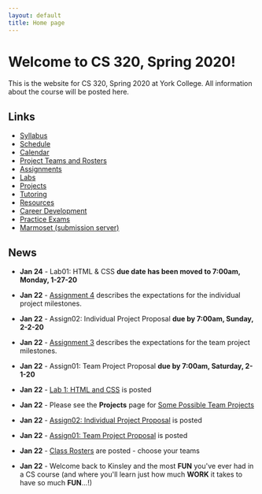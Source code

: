 ```yaml
---
layout: default
title: Home page
---
```


# Welcome to CS 320, Spring 2020!

This is the website for CS 320, Spring 2020 at York College.
All information about the course will be posted here.

## Links

* [Syllabus](syllabus.html)
* [Schedule](schedule.html)
* [Calendar](CS320-Spring2020Calendar.pdf)
* [Project Teams and Rosters](teams-and-rosters/index.html)
* [Assignments](assign/index.html)
* [Labs](labs/index.html)
* [Projects](projects/index.html)
* [Tutoring](CS320-Sp20-TutoringSchedule.pdf)
* [Resources](resources/index.html)
* [Career Development](careers/index.html)
* [Practice Exams](practice/index.html)
* [Marmoset (submission server)](https://cs.ycp.edu/marmoset)

## News

<!-- Commenting out News until it's needed - and the dates will change, anyway

* **May 4** - [Team Project Final Presentation and Demonstration](assign/assign08.html) is schedule for each section's final exam period.  These will be 15-20 minute formal presentations.  See [Assignment 8](assign/assign08.html) for the details and guidelines:
	- **9:00 section (101) - 8:00 to 10:00 on Wednesday, 5-13-20**
	- **11:00 section (102) - 10:15 to 12:15 on Wednesday, 5-13-20**
	- **2:00 section (103) - 3:00 to 5:00 on Monday, 5-11-20**.

* **May 1** - [Assignment 10](assign/assign10.html) is an individual reflection on the team project.  [Assignment 11](assign/assign11.html) is a self/peer evaluation for the team project.  They are both **due by 7:00am, Sunday, 5-10-20**.

* **May 1** - [Assignment 8](assign/assign08.html) describes the final deliverables for the team project.  There are several - please read the assignment carefully.

* **Apr 15** - Friday, 4-17-20 will be an in-class team work session, unencumbered by Professor Hake's presence, as I will be attending the Undergraduate Research Showcase with the YCAS Radio Telescope teams.  Even though I won't be in attendance, you are still required to show up for class, as this is an opportunity for you to spend an entire class period working together on your team project.  The in-class tutors/mentors will take attendance.

* **Apr 1** - [Team Project Milestone 3: 75% Working System, w/SQL DB](assign/assign03.html) is **due Monday, 4-20-20**.  This will be a FORMAL 8-10 minute (max) in-class team presentation/demonstration of your team's progress since milestone 2.  SQL database functionality **IS REQUIRED** for this milestone.  A large majority of your classes, methods, test cases, and web page navigation should be implemented by milestone 3, as well.

* **Mar 27** - The **midterm exam** will be in-class on **Friday, 4-3-20**.  It will be open notes and you can use any resource on the CS320 website, as well as your lab solutions.  A practice exam is posted.  The exam will be 120 points, and it will be difficult to finish in the time allotted, if you do not know the material.  It will graded on a 100 point basis, thus it has a built-in 20-point curve.  You can choose which questions to concentrate your effort on, but all questions will be graded.  We will use Wednesday, 4-1-20 for a short review for the midterm exam.

* **Mar 27** - Posted an extensive example project on the [Resources page](./resources) that incorporates the Web Applications lab solution (Lab02) with the ORM Lab solution (Lab06).  It provides a web application front-end to the ORM queries, as well as demonstrates the use of login session information, and incorporation of a SQL database persistence layer with a many-to-many relationship. We will review this in more depth in class on **Monday, 4-6-20**.

* **Mar 18** - Mid-semester self/peer evaluations are **due by 7:00am, Tuesday, 3-31-20**.  See the instructions under [Assignment 11](assign/assign11.html).

* **Mar 18** - [Team Project Milestone 2: 50% Working System](assign/assign03.html) is **due Monday, 3-30-20**.  This will be a FORMAL 8-10 minute (max) in-class team presentation/demonstration of your team's progress since milestone 1.  SQL database functionality is **NOT** required for this milestone (but **IS** required for the third milestone.)

* **Mar 11** - [Lab06: ORM](labs/lab06.html) is posted.  It is **due by 7:00am, Thursday, 3-26-20**.

* **Mar 11** - [Lab05: JDBC](labs/lab05.html) is posted.  It is **due by 7:00am, Sunday, 3-15-20**.

* **Mar 11** - [Lab04: SQL, Queries, Joins](labs/lab04.html) is posted.  It is **due by 7:00am, Wednesday, 3-13-20**.

* **Mar 11** - [Assignment 9](assign/assign09.html) describes the deliverables for the individual project.  The report and code for your individual project are **due by 7:00am, Tuesday, 3-24-20**.

* **Mar 11** - [Individual Project Milestone 3](assign/assign04.html) is **due Monday, 3-23-20**.  This will be your final Informal (at your desk) 2-4 minute (max) in-class demonstration of your individual project.

* **Feb 28** - [Assignment 3: Team Project Milestones](assign/assign03.html) **Team Milestone 1: Minimal Working System** is **due on Monday, 3-23-20**.    This will be a FORMAL 8-10 minute (max) in-class team presentation/demonstration of your team's progress on your UI structure and navigation.  You should have the vast majority of your servlets and JSPs defined, and be able to navigate between most, if not all, of your pages.  Your HTML/CSS will still be in a rough state - don't worry about making it "pretty", focus on functionality over form.  There is **NO** expectation for having any of your SQL database implemented or working.

* **Feb 26** - For creating your UML diagrams for your group's UML moel that will part of Assign06: you may use [Violet UML](http://alexdp.free.fr/violetumleditor/page.php) to create a nicely-formatted electronic version of your team's model.  You can download the jarfile from the [Resources Page](resources/index.html).  You may also use other drawing tools, **as long as those tools can export PDF versions of the UML diagram**, which you willl need to embed in your Assign06 submission.

* **Feb 24** - [Assignment 6: Problem Domain Analysis](assign/assign06.html) is **due by 7:00am, Saturday, 3-7-20.**  You will need to collaborate on this remotely over break using Google Docs, and your shared Google Team Drive.  You will also need to create and embed a **PDF** version of your UML document in your Google Doc submission.

* **Feb 24** - [Individual Project Milestone 2: 50% Working System](assign/assign04.html) is **due Monday, 3-9-20**.  This will be an informal (at your desk) 2-4 minute (max) in-class demonstration of your progress since Milestone 1.  **Note that this Milestone due date is the first day after you return from Winter Break.**

* **Feb 19** - [Assignment 5: Team Use Cases](assign/assign05.html) is **due by 7:00am, Monday, 2-24-20**.  You will need it to do your Textual Analysis in class later that day.

* **Feb 3** - [Assignment 4: Individual Project Milestones](assign/assign04.html) **Individual Milestone 1: Baseline** is **due on Monday, 2-17-20**.  This will be an informal (at your desk) 2-4 minute (max) in-class demonstration of your progress, to date.

* **Jan 29** - [Lab02a: Web Applications II](labs/lab02a.html) is posted.  It is **due by 7:00am, Sunday, 2-9-20**.  Please also see the [WebApps Notes](labs/lab02_notes.html) for additional information about setting up the lab.

* **Jan 29** - [Lab02: Web Applications I](labs/lab02.html) is posted.  It is simply an introduction to Web Applications, and will ease you into Lab02a.  It is not reuqired, but it will give you a good start on Lab02a.  Please also see the [WebApps Notes](labs/lab02_notes.html) for additional information about setting up the lab.

* **Jan 27** - [Lab03: Git and eGit Lab PartI](labs/lab03.html) is posted, and is **due by the start of class, Wednesday, 1-29-20**.  You are required to establish your GitHub account, create the SSH key pair to access it, and Fork the example project (do all steps through Step 4: Fork).  You may certainly do more than this - we will be getting to Part II of this lab next week.

-->

* **Jan 24** - Lab01: HTML & CSS **due date has been moved to 7:00am, Monday, 1-27-20**

* **Jan 22** - [Assignment 4](assign/assign04.html) describes the expectations for the individual project milestones.
* **Jan 22** - Assign02: Individual Project Proposal **due by 7:00am, Sunday, 2-2-20**
* **Jan 22** - [Assignment 3](assign/assign03.html) describes the expectations for the team project milestones.
* **Jan 22** - Assign01: Team Project Proposal **due by 7:00am, Saturday, 2-1-20**
* **Jan 22** - [Lab 1: HTML and CSS](labs/lab01.html) is posted
* **Jan 22** - Please see the **Projects** page for [Some Possible Team Projects](projects/index.html)
* **Jan 22** - [Assign02: Individual Project Proposal](assign/assign02.html) is posted
* **Jan 22** - [Assign01: Team Project Proposal](assign/assign01.html) is posted
* **Jan 22** - [Class Rosters](teams-and-rosters/index.html) are posted - choose your teams
* **Jan 22** - Welcome back to Kinsley and the most **FUN** you've ever had in a CS course (and where you'll learn just how much **WORK** it takes to have so much **FUN**...!)